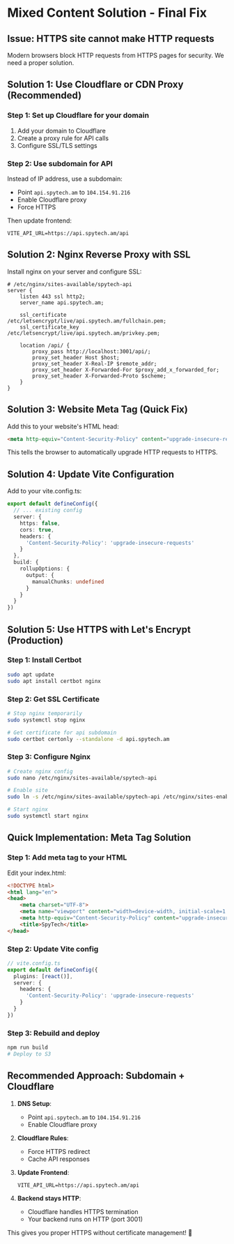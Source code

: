 # Mixed Content Solution - Final Fix

## Issue: HTTPS site cannot make HTTP requests

Modern browsers block HTTP requests from HTTPS pages for security. We need a proper solution.

## Solution 1: Use Cloudflare or CDN Proxy (Recommended)

### Step 1: Set up Cloudflare for your domain
1. Add your domain to Cloudflare
2. Create a proxy rule for API calls
3. Configure SSL/TLS settings

### Step 2: Use subdomain for API
Instead of IP address, use a subdomain:
- Point `api.spytech.am` to `104.154.91.216`
- Enable Cloudflare proxy
- Force HTTPS

Then update frontend:
```
VITE_API_URL=https://api.spytech.am/api
```

## Solution 2: Nginx Reverse Proxy with SSL

Install nginx on your server and configure SSL:

```nginx
# /etc/nginx/sites-available/spytech-api
server {
    listen 443 ssl http2;
    server_name api.spytech.am;
    
    ssl_certificate /etc/letsencrypt/live/api.spytech.am/fullchain.pem;
    ssl_certificate_key /etc/letsencrypt/live/api.spytech.am/privkey.pem;
    
    location /api/ {
        proxy_pass http://localhost:3001/api/;
        proxy_set_header Host $host;
        proxy_set_header X-Real-IP $remote_addr;
        proxy_set_header X-Forwarded-For $proxy_add_x_forwarded_for;
        proxy_set_header X-Forwarded-Proto $scheme;
    }
}
```

## Solution 3: Website Meta Tag (Quick Fix)

Add this to your website's HTML head:

```html
<meta http-equiv="Content-Security-Policy" content="upgrade-insecure-requests">
```

This tells the browser to automatically upgrade HTTP requests to HTTPS.

## Solution 4: Update Vite Configuration

Add to your vite.config.ts:

```typescript
export default defineConfig({
  // ... existing config
  server: {
    https: false,
    cors: true,
    headers: {
      'Content-Security-Policy': 'upgrade-insecure-requests'
    }
  },
  build: {
    rollupOptions: {
      output: {
        manualChunks: undefined
      }
    }
  }
})
```

## Solution 5: Use HTTPS with Let's Encrypt (Production)

### Step 1: Install Certbot
```bash
sudo apt update
sudo apt install certbot nginx
```

### Step 2: Get SSL Certificate
```bash
# Stop nginx temporarily
sudo systemctl stop nginx

# Get certificate for api subdomain
sudo certbot certonly --standalone -d api.spytech.am
```

### Step 3: Configure Nginx
```bash
# Create nginx config
sudo nano /etc/nginx/sites-available/spytech-api

# Enable site
sudo ln -s /etc/nginx/sites-available/spytech-api /etc/nginx/sites-enabled/

# Start nginx
sudo systemctl start nginx
```

## Quick Implementation: Meta Tag Solution

### Step 1: Add meta tag to your HTML
Edit your index.html:

```html
<!DOCTYPE html>
<html lang="en">
<head>
    <meta charset="UTF-8">
    <meta name="viewport" content="width=device-width, initial-scale=1.0">
    <meta http-equiv="Content-Security-Policy" content="upgrade-insecure-requests">
    <title>SpyTech</title>
</head>
```

### Step 2: Update Vite config
```typescript
// vite.config.ts
export default defineConfig({
  plugins: [react()],
  server: {
    headers: {
      'Content-Security-Policy': 'upgrade-insecure-requests'
    }
  }
})
```

### Step 3: Rebuild and deploy
```bash
npm run build
# Deploy to S3
```

## Recommended Approach: Subdomain + Cloudflare

1. **DNS Setup**:
   - Point `api.spytech.am` to `104.154.91.216`
   - Enable Cloudflare proxy

2. **Cloudflare Rules**:
   - Force HTTPS redirect
   - Cache API responses

3. **Update Frontend**:
   ```
   VITE_API_URL=https://api.spytech.am/api
   ```

4. **Backend stays HTTP**:
   - Cloudflare handles HTTPS termination
   - Your backend runs on HTTP (port 3001)

This gives you proper HTTPS without certificate management! 🚀
